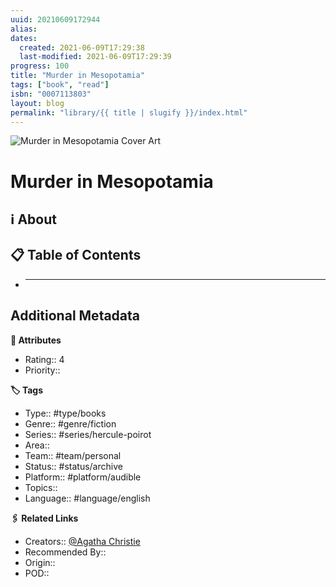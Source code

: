 ```yaml
---
uuid: 20210609172944
alias:
dates:
  created: 2021-06-09T17:29:38
  last-modified: 2021-06-09T17:29:39
progress: 100
title: "Murder in Mesopotamia"
tags: ["book", "read"]
isbn: "0007113803"
layout: blog
permalink: "library/{{ title | slugify }}/index.html"
---
```


![Murder in Mesopotamia Cover Art](https://i.gr-assets.com/images/S/compressed.photo.goodreads.com/books/1308808558l/16360.jpg)

# Murder in Mesopotamia

## ℹ️ About

## 📋 Table of Contents

- ***

## Additional Metadata

**🧰 Attributes**

- Rating:: 4
- Priority::

**🏷 Tags**

- Type:: #type/books
- Genre:: #genre/fiction
- Series:: #series/hercule-poirot
- Area::
- Team:: #team/personal
- Status:: #status/archive
- Platform:: #platform/audible
- Topics::
- Language:: #language/english

**🖇️ Related Links**

- Creators:: [@Agatha Christie](🧔%20Private/People/@Agatha%20Christie.md)
- Recommended By::
- Origin::
- POD::
